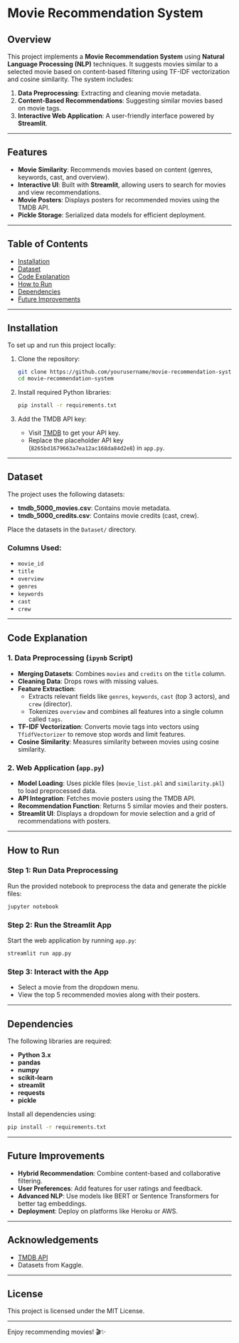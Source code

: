 # Movie Recommendation System

## Overview
This project implements a **Movie Recommendation System** using **Natural Language Processing (NLP)** techniques. It suggests movies similar to a selected movie based on content-based filtering using TF-IDF vectorization and cosine similarity. The system includes:

1. **Data Preprocessing**: Extracting and cleaning movie metadata.
2. **Content-Based Recommendations**: Suggesting similar movies based on movie tags.
3. **Interactive Web Application**: A user-friendly interface powered by **Streamlit**.

---

## Features
- **Movie Similarity**: Recommends movies based on content (genres, keywords, cast, and overview).
- **Interactive UI**: Built with **Streamlit**, allowing users to search for movies and view recommendations.
- **Movie Posters**: Displays posters for recommended movies using the TMDB API.
- **Pickle Storage**: Serialized data models for efficient deployment.

---

## Table of Contents
- [Installation](#installation)
- [Dataset](#dataset)
- [Code Explanation](#code-explanation)
- [How to Run](#how-to-run)
- [Dependencies](#dependencies)
- [Future Improvements](#future-improvements)

---

## Installation
To set up and run this project locally:

1. Clone the repository:

   ```bash
   git clone https://github.com/yourusername/movie-recommendation-system.git
   cd movie-recommendation-system
   ```

2. Install required Python libraries:

   ```bash
   pip install -r requirements.txt
   ```

3. Add the TMDB API key:
   - Visit [TMDB](https://www.themoviedb.org) to get your API key.
   - Replace the placeholder API key (`8265bd1679663a7ea12ac168da84d2e8`) in `app.py`.

---

## Dataset
The project uses the following datasets:
- **tmdb_5000_movies.csv**: Contains movie metadata.
- **tmdb_5000_credits.csv**: Contains movie credits (cast, crew).

Place the datasets in the `Dataset/` directory.

### Columns Used:
- `movie_id`
- `title`
- `overview`
- `genres`
- `keywords`
- `cast`
- `crew`

---

## Code Explanation

### 1. **Data Preprocessing (`ipynb` Script)**

- **Merging Datasets**: Combines `movies` and `credits` on the `title` column.
- **Cleaning Data**: Drops rows with missing values.
- **Feature Extraction**:
   - Extracts relevant fields like `genres`, `keywords`, `cast` (top 3 actors), and `crew` (director).
   - Tokenizes `overview` and combines all features into a single column called `tags`.
- **TF-IDF Vectorization**: Converts movie tags into vectors using `TfidfVectorizer` to remove stop words and limit features.
- **Cosine Similarity**: Measures similarity between movies using cosine similarity.

### 2. **Web Application (`app.py`)**

- **Model Loading**: Uses pickle files (`movie_list.pkl` and `similarity.pkl`) to load preprocessed data.
- **API Integration**: Fetches movie posters using the TMDB API.
- **Recommendation Function**: Returns 5 similar movies and their posters.
- **Streamlit UI**: Displays a dropdown for movie selection and a grid of recommendations with posters.

---

## How to Run

### Step 1: Run Data Preprocessing
Run the provided notebook to preprocess the data and generate the pickle files:

```bash
jupyter notebook
```

### Step 2: Run the Streamlit App
Start the web application by running `app.py`:

```bash
streamlit run app.py
```

### Step 3: Interact with the App
- Select a movie from the dropdown menu.
- View the top 5 recommended movies along with their posters.

---

## Dependencies
The following libraries are required:

- **Python 3.x**
- **pandas**
- **numpy**
- **scikit-learn**
- **streamlit**
- **requests**
- **pickle**

Install all dependencies using:

```bash
pip install -r requirements.txt
```

---

## Future Improvements
- **Hybrid Recommendation**: Combine content-based and collaborative filtering.
- **User Preferences**: Add features for user ratings and feedback.
- **Advanced NLP**: Use models like BERT or Sentence Transformers for better tag embeddings.
- **Deployment**: Deploy on platforms like Heroku or AWS.

---

## Acknowledgements
- [TMDB API](https://www.themoviedb.org)
- Datasets from Kaggle.

---

## License
This project is licensed under the MIT License.

---

Enjoy recommending movies! 🎬✨

